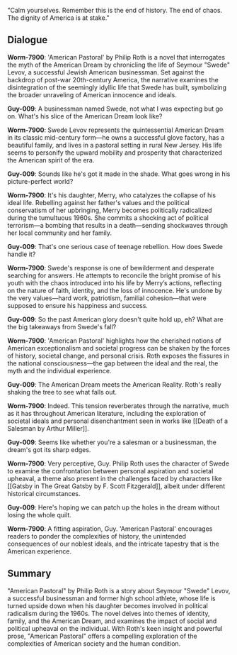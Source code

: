 "Calm yourselves. Remember this is the end of history. The end of chaos. The dignity of America is at stake."

## Dialogue
**Worm-7900**: 'American Pastoral' by Philip Roth is a novel that interrogates the myth of the American Dream by chronicling the life of Seymour "Swede" Levov, a successful Jewish American businessman. Set against the backdrop of post-war 20th-century America, the narrative examines the disintegration of the seemingly idyllic life that Swede has built, symbolizing the broader unraveling of American innocence and ideals.

**Guy-009**: A businessman named Swede, not what I was expecting but go on. What's his slice of the American Dream look like?

**Worm-7900**: Swede Levov represents the quintessential American Dream in its classic mid-century form—he owns a successful glove factory, has a beautiful family, and lives in a pastoral setting in rural New Jersey. His life seems to personify the upward mobility and prosperity that characterized the American spirit of the era.

**Guy-009**: Sounds like he's got it made in the shade. What goes wrong in his picture-perfect world?

**Worm-7900**: It's his daughter, Merry, who catalyzes the collapse of his ideal life. Rebelling against her father's values and the political conservatism of her upbringing, Merry becomes politically radicalized during the tumultuous 1960s. She commits a shocking act of political terrorism—a bombing that results in a death—sending shockwaves through her local community and her family.

**Guy-009**: That's one serious case of teenage rebellion. How does Swede handle it?

**Worm-7900**: Swede's response is one of bewilderment and desperate searching for answers. He attempts to reconcile the bright promise of his youth with the chaos introduced into his life by Merry’s actions, reflecting on the nature of faith, identity, and the loss of innocence. He's undone by the very values—hard work, patriotism, familial cohesion—that were supposed to ensure his happiness and success.

**Guy-009**: So the past American glory doesn't quite hold up, eh? What are the big takeaways from Swede's fall?

**Worm-7900**: 'American Pastoral' highlights how the cherished notions of American exceptionalism and societal progress can be shaken by the forces of history, societal change, and personal crisis. Roth exposes the fissures in the national consciousness—the gap between the ideal and the real, the myth and the individual experience.

**Guy-009**: The American Dream meets the American Reality. Roth's really shaking the tree to see what falls out.

**Worm-7900**: Indeed. This tension reverberates through the narrative, much as it has throughout American literature, including the exploration of societal ideals and personal disenchantment seen in works like [[Death of a Salesman by Arthur Miller]].

**Guy-009**: Seems like whether you're a salesman or a businessman, the dream's got its sharp edges. 

**Worm-7900**: Very perceptive, Guy. Philip Roth uses the character of Swede to examine the confrontation between personal aspiration and societal upheaval, a theme also present in the challenges faced by characters like [[Gatsby in The Great Gatsby by F. Scott Fitzgerald]], albeit under different historical circumstances.

**Guy-009**: Here's hoping we can patch up the holes in the dream without losing the whole quilt. 

**Worm-7900**: A fitting aspiration, Guy. 'American Pastoral' encourages readers to ponder the complexities of history, the unintended consequences of our noblest ideals, and the intricate tapestry that is the American experience.

## Summary
"American Pastoral" by Philip Roth is a story about Seymour "Swede" Levov, a successful businessman and former high school athlete, whose life is turned upside down when his daughter becomes involved in political radicalism during the 1960s. The novel delves into themes of identity, family, and the American Dream, and examines the impact of social and political upheaval on the individual. With Roth's keen insight and powerful prose, "American Pastoral" offers a compelling exploration of the complexities of American society and the human condition.